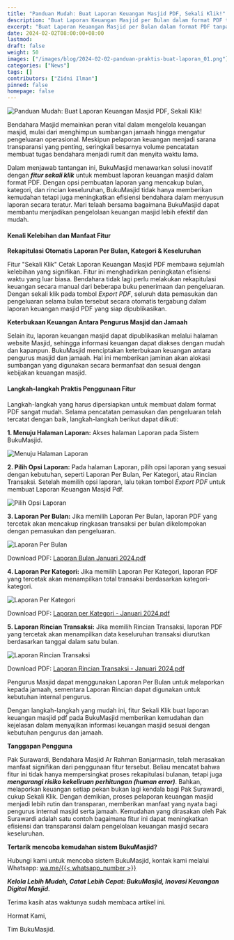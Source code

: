 ```yaml
---
title: "Panduan Mudah: Buat Laporan Keuangan Masjid PDF, Sekali Klik!"
description: "Buat Laporan Keuangan Masjid per Bulan dalam format PDF tanpa perlu rekapitulasi! Berikut panduannya, disertai contoh laporan keuangan masjid PDF dari BukuMasjid."
excerpt: "Buat Laporan Keuangan Masjid per Bulan dalam format PDF tanpa perlu rekapitulasi! Berikut panduannya, disertai contoh laporan keuangan masjid PDF dari BukuMasjid."
date: 2024-02-02T08:00:00+08:00
lastmod:
draft: false
weight: 50
images: ["/images/blog/2024-02-02-panduan-praktis-buat-laporan_01.png"]
categories: ["News"]
tags: []
contributors: ["Zidni Ilman"]
pinned: false
homepage: false
---
```


![Panduan Mudah: Buat Laporan Keuangan Masjid PDF, Sekali Klik!](images/blog/2024-02-02-panduan-praktis-buat-laporan_01.png "Panduan Mudah: Buat Laporan Keuangan Masjid PDF, Sekali Klik!")

Bendahara Masjid memainkan peran vital dalam mengelola keuangan masjid, mulai dari menghimpun sumbangan jamaah hingga mengatur pengeluaran operasional. Meskipun pelaporan keuangan menjadi sarana transparansi yang penting, seringkali besarnya volume pencatatan membuat tugas bendahara menjadi rumit dan menyita waktu lama.

Dalam menjawab tantangan ini, BukuMasjid menawarkan solusi inovatif dengan __*fitur sekali klik*__ untuk membuat laporan keuangan masjid dalam format PDF. Dengan opsi pembuatan laporan yang mencakup bulan, kategori, dan rincian keseluruhan, BukuMasjid tidak hanya memberikan kemudahan tetapi juga meningkatkan efisiensi bendahara dalam menyusun laporan secara teratur. Mari telaah bersama bagaimana BukuMasjid dapat membantu menjadikan pengelolaan keuangan masjid lebih efektif dan mudah.

#### Kenali Kelebihan dan Manfaat Fitur

**Rekapitulasi Otomatis Laporan Per Bulan, Kategori & Keseluruhan**

Fitur "Sekali Klik" Cetak Laporan Keuangan Masjid PDF membawa sejumlah kelebihan yang signifikan. Fitur ini menghadirkan peningkatan efisiensi waktu yang luar biasa. Bendahara tidak lagi perlu melakukan rekapitulasi keuangan secara manual dari beberapa buku penerimaan dan pengeluaran. Dengan sekali klik pada tombol _Export PDF_, seluruh data pemasukan dan pengeluaran selama bulan tersebut secara otomatis tergabung dalam laporan keuangan masjid PDF yang siap dipublikasikan.

**Keterbukaan Keuangan Antara Pengurus Masjid dan Jamaah**

Selain itu, laporan keuangan masjid dapat dipublikasikan melalui halaman website Masjid, sehingga informasi keuangan dapat diakses dengan mudah dan kapanpun. BukuMasjid menciptakan keterbukaan keuangan antara pengurus masjid dan jamaah. Hal ini memberikan jaminan akan alokasi sumbangan yang digunakan secara bermanfaat dan sesuai dengan kebijakan keuangan masjid.

#### Langkah-langkah Praktis Penggunaan Fitur

Langkah-langkah yang harus dipersiapkan untuk membuat dalam format PDF sangat mudah. Selama pencatatan pemasukan dan pengeluaran telah tercatat dengan baik, langkah-langkah berikut dapat diikuti:

**1. Menuju Halaman Laporan:**
Akses halaman Laporan pada Sistem BukuMasjid.

![Menuju Halaman Laporan](images/blog/2024-02-02-panduan-praktis-buat-laporan_02.png "Menuju Halaman Laporan")

**2. Pilih Opsi Laporan:**
Pada halaman Laporan, pilih opsi laporan yang sesuai dengan kebutuhan, seperti Laporan Per Bulan, Per Kategori, atau Rincian Transaksi. Setelah memilih opsi laporan, lalu tekan tombol _Export PDF_ untuk membuat Laporan Keuangan Masjid Pdf.

![Pilih Opsi Laporan](images/blog/2024-02-02-panduan-praktis-buat-laporan_03.png "Pilih Opsi Laporan")

**3. Laporan Per Bulan:**
Jika memilih Laporan Per Bulan, laporan PDF yang tercetak akan mencakup ringkasan transaksi per bulan dikelompokan dengan pemasukan dan pengeluaran.

![Laporan Per Bulan](images/blog/2024-02-02-panduan-praktis-buat-laporan_04.png "Laporan Per Bulan")

Download PDF:
[Laporan Bulan Januari 2024.pdf](/files/blog/2024-02-02-panduan-praktis-buat-laporan_01.pdf "Laporan Per Bulan")

**4. Laporan Per Kategori:**
Jika memilih Laporan Per Kategori, laporan PDF yang tercetak akan menampilkan total transaksi berdasarkan kategori-kategori.

![Laporan Per Kategori](images/blog/2024-02-02-panduan-praktis-buat-laporan_05.png "Laporan Per Kategori")

Download PDF:
[Laporan per Kategori - Januari 2024.pdf](/files/blog/2024-02-02-panduan-praktis-buat-laporan_02.pdf "Laporan per Kategori - Januari 2024")

**5. Laporan Rincian Transaksi:**
Jika memilih Rincian Transaksi, laporan PDF yang tercetak akan menampilkan data keseluruhan transaksi diurutkan berdasarkan tanggal dalam satu bulan.

![Laporan Rincian Transaksi](images/blog/2024-02-02-panduan-praktis-buat-laporan_06.png "Laporan Rincian Transaksi")

Download PDF:
[Laporan Rincian Transaksi - Januari 2024.pdf](/files/blog/2024-02-02-panduan-praktis-buat-laporan_03.pdf "Laporan Rincian Transaksi - Januari 2024")

Pengurus Masjid dapat menggunakan Laporan Per Bulan untuk melaporkan kepada jamaah, sementara Laporan Rincian dapat digunakan untuk kebutuhan internal pengurus.

Dengan langkah-langkah yang mudah ini, fitur Sekali Klik buat laporan keuangan masjid pdf pada BukuMasjid memberikan kemudahan dan kejelasan dalam menyajikan informasi keuangan masjid sesuai dengan kebutuhan pengurus dan jamaah.

**Tanggapan Pengguna**

Pak Surawardi, Bendahara Masjid Ar Rahman Banjarmasin, telah merasakan manfaat signifikan dari penggunaan fitur tersebut. Beliau mencatat bahwa fitur ini tidak hanya mempersingkat proses rekapitulasi bulanan, tetapi juga __*mengurangi risiko kekeliruan perhitungan (human error)*__. Bahkan, melaporkan keuangan setiap pekan bukan lagi kendala bagi Pak Surawardi, cukup Sekali Klik. Dengan demikian, proses pelaporan keuangan masjid menjadi lebih rutin dan transparan, memberikan manfaat yang nyata bagi pengurus internal masjid serta jamaah. Kemudahan yang dirasakan oleh Pak Surawardi adalah satu contoh bagaimana fitur ini dapat meningkatkan efisiensi dan transparansi dalam pengelolaan keuangan masjid secara keseluruhan.

**Tertarik mencoba kemudahan sistem BukuMasjid?**

Hubungi kami untuk mencoba sistem BukuMasjid, kontak kami melalui Whatsapp: <a href="https://wa.me/{{< whatsapp_number >}}" target="_blank">wa.me/{{< whatsapp_number >}}</a>

__*Kelola Lebih Mudah, Catat Lebih Cepat: BukuMasjid, Inovasi Keuangan Digital Masjid.*__

Terima kasih atas waktunya sudah membaca artikel ini.

Hormat Kami,

Tim BukuMasjid.
